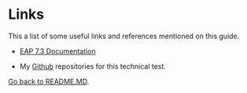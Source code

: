 # Links

This a list of some useful links and references mentioned on this guide.

- [EAP 7.3 Documentation](https://access.redhat.com/documentation/en-us/red_hat_jboss_enterprise_application_platform/7.3/html/installation_guide/index) 

- My [Github](https://github.com/rauriri/CoruNet) repositories for this technical test.

[Go back to README.MD](README.md).